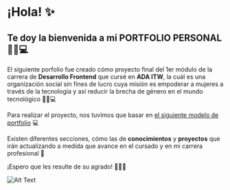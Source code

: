 # ¡Hola! ✨
## Te doy la bienvenida a mi PORTFOLIO PERSONAL 🙋‍♀️💻

El siguiente porfolio fue creado cómo proyecto final del 1er módulo de la carrera de **Desarrollo Frontend** que cursé en **ADA ITW**, la cuál es una organización social sin fines de lucro cuya misión es empoderar a mujeres a través de la tecnología y así reducir la brecha de género en el mundo tecnológico 💪👩💻

Para realizar el proyecto, nos tuvimos que basar en [el siguiente modelo de portfolio](https://frontend-proyecto-portfolio.adaitw.org/) 💻

Existen diferentes secciones, cómo las de **conocimientos** y **proyectos** que irán actualizando a medida que avance en el cursado y en mi carrera profesional 💃

¡Espero que les resulte de su agrado! 🌸🌸🌸

![Alt Text](https://pa1.narvii.com/6828/37c3d62e7e84c30b004674b391364dbcd7295003_hq.gif)
